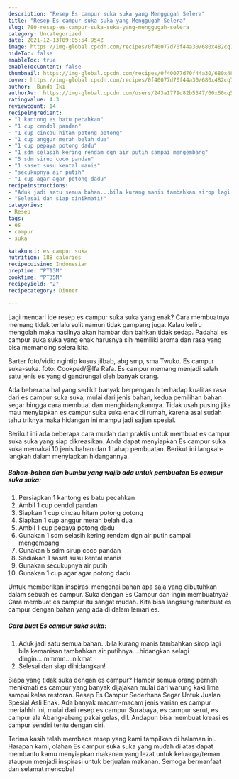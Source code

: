 ```yaml
---
description: "Resep Es campur suka suka yang Menggugah Selera"
title: "Resep Es campur suka suka yang Menggugah Selera"
slug: 780-resep-es-campur-suka-suka-yang-menggugah-selera
category: Uncategorized
date: 2021-12-13T09:05:54.954Z
image: https://img-global.cpcdn.com/recipes/0f40077d70f44a30/680x482cq70/es-campur-suka-suka-foto-resep-utama.jpg
hideToc: false
enableToc: true
enableTocContent: false
thumbnail: https://img-global.cpcdn.com/recipes/0f40077d70f44a30/680x482cq70/es-campur-suka-suka-foto-resep-utama.jpg
cover: https://img-global.cpcdn.com/recipes/0f40077d70f44a30/680x482cq70/es-campur-suka-suka-foto-resep-utama.jpg
author:  Bunda Iki
authorAv:  https://img-global.cpcdn.com/users/243a1779d82b5347/60x60cq50/avatar.jpg
ratingvalue: 4.3
reviewcount: 14
recipeingredient:
- "1 kantong es batu pecahkan"
- "1 cup cendol pandan"
- "1 cup cincau hitam potong potong"
- "1 cup anggur merah belah dua"
- "1 cup pepaya potong dadu"
- "1 sdm selasih kering rendam dgn air putih sampai mengembang"
- "5 sdm sirup coco pandan"
- "1 saset susu kental manis"
- "secukupnya air putih"
- "1 cup agar agar potong dadu"
recipeinstructions:
- "Aduk jadi satu semua bahan...bila kurang manis tambahkan sirop lagi bila kemanisan tambahkan air putihnya....hidangkan selagi dingin....mmmm....nikmat"
- "Selesai dan siap dinikmati!"
categories:
- Resep
tags:
- es
- campur
- suka

katakunci: es campur suka 
nutrition: 188 calories
recipecuisine: Indonesian
preptime: "PT13M"
cooktime: "PT35M"
recipeyield: "2"
recipecategory: Dinner

---
```



Lagi mencari ide resep es campur suka suka yang enak? Cara membuatnya memang tidak terlalu sulit namun tidak gampang juga. Kalau keliru mengolah maka hasilnya akan hambar dan bahkan tidak sedap. Padahal es campur suka suka yang enak harusnya sih memiliki aroma dan rasa yang bisa memancing selera kita.


Barter foto/vidio ngintip kusus jilbab, abg smp, sma Twuko. Es campur suka-suka. foto: Cookpad/@Ifa Rafa. Es campur memang menjadi salah satu jenis es yang digandrungai oleh banyak orang.

Ada beberapa hal yang sedikit banyak berpengaruh terhadap kualitas rasa dari es campur suka suka, mulai dari jenis bahan, kedua pemilihan bahan segar hingga cara membuat dan menghidangkannya. Tidak usah pusing jika mau menyiapkan es campur suka suka enak di rumah, karena asal sudah tahu triknya maka hidangan ini mampu jadi sajian spesial.


Berikut ini ada beberapa cara mudah dan praktis untuk membuat es campur suka suka yang siap dikreasikan. Anda dapat menyiapkan Es campur suka suka memakai 10 jenis bahan dan 1 tahap pembuatan. Berikut ini langkah-langkah dalam menyiapkan hidangannya.

<!--inarticleads1-->

##### Bahan-bahan dan bumbu yang wajib ada untuk pembuatan Es campur suka suka:

1. Persiapkan 1 kantong es batu pecahkan
1. Ambil 1 cup cendol pandan
1. Siapkan 1 cup cincau hitam potong potong
1. Siapkan 1 cup anggur merah belah dua
1. Ambil 1 cup pepaya potong dadu
1. Gunakan 1 sdm selasih kering rendam dgn air putih sampai mengembang
1. Gunakan 5 sdm sirup coco pandan
1. Sediakan 1 saset susu kental manis
1. Gunakan secukupnya air putih
1. Gunakan 1 cup agar agar potong dadu


Untuk memberikan inspirasi mengenai bahan apa saja yang dibutuhkan dalam sebuah es campur. Suka dengan Es Campur dan ingin membuatnya? Cara membuat es campur itu sangat mudah. Kita bisa langsung membuat es campur dengan bahan yang ada di dalam lemari es. 

<!--inarticleads2-->

##### Cara buat Es campur suka suka:

1. Aduk jadi satu semua bahan...bila kurang manis tambahkan sirop lagi bila kemanisan tambahkan air putihnya....hidangkan selagi dingin....mmmm....nikmat
1. Selesai dan siap dihidangkan!

Siapa yang tidak suka dengan es campur? Hampir semua orang pernah menikmati es campur yang banyak dijajakan mulai dari warung kaki lima sampai kelas restoran. Resep Es Campur Sederhana Segar Untuk Jualan Spesial Asli Enak. Ada banyak macam-macam jenis varian es campur meriahhh ini, mulai dari resep es campur Surabaya, es campur serut, es campur ala Abang-abang pakai gelas, dll. Andapun bisa membuat kreasi es campur sendiri tentu dengan ciri. 

Terima kasih telah membaca resep yang kami tampilkan di halaman ini. Harapan kami, olahan Es campur suka suka yang mudah di atas dapat membantu kamu menyiapkan makanan yang lezat untuk keluarga/teman ataupun menjadi inspirasi untuk berjualan makanan. Semoga bermanfaat dan selamat mencoba!
